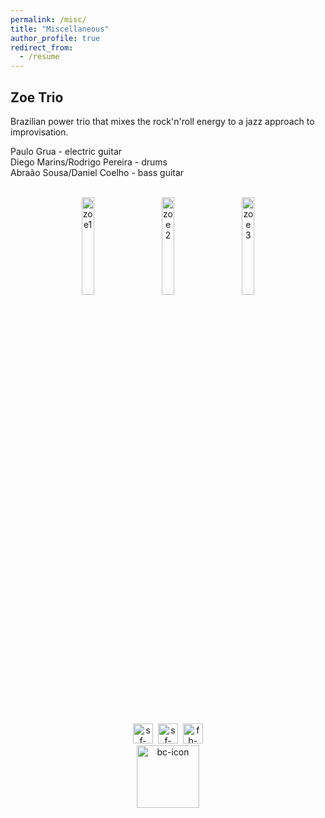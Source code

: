 ```yaml
---
permalink: /misc/
title: "Miscellaneous"
author_profile: true
redirect_from:
  - /resume
---
```


## Zoe Trio

Brazilian power trio that mixes the rock'n'roll energy to a jazz approach to improvisation.

Paulo Grua - electric guitar<br>
Diego Marins/Rodrigo Pereira - drums<br>
Abraão Sousa/Daniel Coelho - bass guitar<br><br>

<center>
<img src="{{ base_path }}/images/zoe1.jpg" alt="zoe1" style="width:20%;height:auto;">
&nbsp; &nbsp; &nbsp;
<img src="{{ base_path }}/images/zoe3.jpg" alt="zoe2" style="width:20%;height:auto;">
&nbsp; &nbsp; &nbsp;
<img src="{{ base_path }}/images/zoe2.jpg" alt="zoe3" style="width:20%;height:auto;">

<br><br>

<a href="https://open.spotify.com/artist/6K1WI2mNN5n7u7qSsgf0fL" target="_blank"><img src="{{ base_path }}/images/spotify-icon-bw.jpg" alt="sf-icon" style="width:32px;height:32px;"></a>&nbsp;
<a href="https://www.instagram.com/zoetrio/" target="_blank"><img src="{{ base_path }}/images/instagram-icon-bw.png" alt="sf-icon" style="width:32px;height:32px;"></a>&nbsp;
<a href="https://www.facebook.com/ZoeTrioMusica/" target="_blank"><img src="{{ base_path }}/images/facebook-icon-bw.jpg" alt="fb-icon" style="width:32px;height:32px;"></a>
<br>
<a href="https://zoetrio.bandcamp.com" target="_blank"><img src="{{ base_path }}/images/bandcamp-icon-bw.jpg" alt="bc-icon" style="width:100px;height:100px;"></a>
</center>


<!-- <iframe width="1140" height="360" src="https://www.youtube.com/watch?v=Vkas6HrsDF0" frameborder="0" allow="accelerometer; autoplay; encrypted-media; gyroscope; picture-in-picture" allowfullscreen></iframe> -->


<!-- ![](https://www.youtube.com/watch?v=PJZ4nUkezHQ) -->


<!-- <video width="320" height="240" controls>
  <source src="{{base_path}}/images/videos/ramped_1.mp4" type="video/mp4">
</video> -->

<!-- <video controls="controls">
  <source type="video/mp4" src="{{base_path}}/images/videos/ramped_1.mp4"></source>
  <p>Your browser does not support the video element.</p>
</video> -->

<!-- <embed src="{{ base_path }}/images/videos/ramped_1.mp4" autostart="false" height="30" width="144" /> -->

<!-- <video width="320" height="240" controls>
  <source src="{{ base_path }}/images/videos/ramped_1.mp4" type="video/mp4">
Seu navegador n~~ao suporta tags de vídeo.
</video>
 -->

<!-- <video width="400" controls Autoplay=autoplay>
  <source src="{{ base_path }}/images/videos/ramped_1.mp4" type="video/mp4">
</video> -->

<!-- 
## Locations of key files/directories

* Basic config options: _config.yml
* Top navigation bar config: _data/navigation.yml
* Single pages: _pages/
* Collections of pages are .md or .html files in:
  * _publications/
  * _portfolio/
  * _posts/
  * _teaching/
  * _talks/
* Footer: _includes/footer.html
* Static files (like PDFs): /files/
* Profile image (can set in _config.yml): images/profile.png

## Tips and hints

* Name a file ".md" to have it render in markdown, name it ".html" to render in HTML.
* Go to the [commit list](https://github.com/academicpages/academicpages.github.io/commits/master) (on your repo) to find the last version Github built with Jekyll. 
  * Green check: successful build
  * Orange circle: building
  * Red X: error
  * No icon: not built

## Resources
 * [Liquid syntax guide](https://shopify.github.io/liquid/tags/control-flow/)

## Markdown guide

### Header three

#### Header four

##### Header five

###### Header six

## Blockquotes

Single line blockquote:

> Quotes are cool.

## Tables

### Table 1

| Entry            | Item   |                                                              |
| --------         | ------ | ------------------------------------------------------------ |
| [John Doe](#)    | 2016   | Description of the item in the list                          |
| [Jane Doe](#)    | 2019   | Description of the item in the list                          |
| [Doe Doe](#)     | 2022   | Description of the item in the list                          |

### Table 2

| Header1 | Header2 | Header3 |
|:--------|:-------:|--------:|
| cell1   | cell2   | cell3   |
| cell4   | cell5   | cell6   |
|-----------------------------|
| cell1   | cell2   | cell3   |
| cell4   | cell5   | cell6   |
|=============================|
| Foot1   | Foot2   | Foot3   |

## Definition Lists

Definition List Title
:   Definition list division.

Startup
:   A startup company or startup is a company or temporary organization designed to search for a repeatable and scalable business model.

#dowork
:   Coined by Rob Dyrdek and his personal body guard Christopher "Big Black" Boykins, "Do Work" works as a self motivator, to motivating your friends.

Do It Live
:   I'll let Bill O'Reilly [explain](https://www.youtube.com/watch?v=O_HyZ5aW76c "We'll Do It Live") this one.

## Unordered Lists (Nested)

  * List item one 
      * List item one 
          * List item one
          * List item two
          * List item three
          * List item four
      * List item two
      * List item three
      * List item four
  * List item two
  * List item three
  * List item four

## Ordered List (Nested)

  1. List item one 
      1. List item one 
          1. List item one
          2. List item two
          3. List item three
          4. List item four
      2. List item two
      3. List item three
      4. List item four
  2. List item two
  3. List item three
  4. List item four

## Buttons

Make any link standout more when applying the `.btn` class.

## Notices

**Watch out!** You can also add notices by appending `{: .notice}` to a paragraph.
{: .notice}

## HTML Tags

### Address Tag

<address>
  1 Infinite Loop<br /> Cupertino, CA 95014<br /> United States
</address>

### Anchor Tag (aka. Link)

This is an example of a [link](http://github.com "Github").

### Abbreviation Tag

The abbreviation CSS stands for "Cascading Style Sheets".

*[CSS]: Cascading Style Sheets

### Cite Tag

"Code is poetry." ---<cite>Automattic</cite>

### Code Tag

You will learn later on in these tests that `word-wrap: break-word;` will be your best friend.

### Strike Tag

This tag will let you <strike>strikeout text</strike>.

### Emphasize Tag

The emphasize tag should _italicize_ text.

### Insert Tag

This tag should denote <ins>inserted</ins> text.

### Keyboard Tag

This scarcely known tag emulates <kbd>keyboard text</kbd>, which is usually styled like the `<code>` tag.

### Preformatted Tag

This tag styles large blocks of code.

<pre>
.post-title {
  margin: 0 0 5px;
  font-weight: bold;
  font-size: 38px;
  line-height: 1.2;
  and here's a line of some really, really, really, really long text, just to see how the PRE tag handles it and to find out how it overflows;
}
</pre>

### Quote Tag

<q>Developers, developers, developers&#8230;</q> &#8211;Steve Ballmer

### Strong Tag

This tag shows **bold text**.

### Subscript Tag

Getting our science styling on with H<sub>2</sub>O, which should push the "2" down.

### Superscript Tag

Still sticking with science and Isaac Newton's E = MC<sup>2</sup>, which should lift the 2 up.

### Variable Tag

This allows you to denote <var>variables</var>. -->
